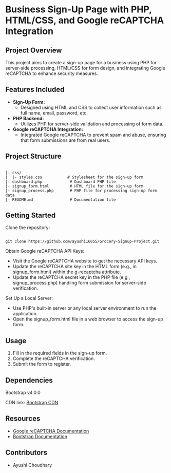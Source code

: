 <h1>Business Sign-Up Page with PHP, HTML/CSS, and Google reCAPTCHA Integration</h1>

<h2>Project Overview</h2>
<p>This project aims to create a sign-up page for a business using PHP for server-side processing, HTML/CSS for form design, and integrating Google reCAPTCHA to enhance security measures.</p>

<h2>Features Included</h2>
<ul>
  <li><strong>Sign-Up Form:</strong>
    <ul>
      <li>Designed using HTML and CSS to collect user information such as full name, email, password, etc.</li>
    </ul>
  </li>
  <li><strong>PHP Backend:</strong>
    <ul>
      <li>Utilizes PHP for server-side validation and processing of form data.</li>
    </ul>
  </li>
  <li><strong>Google reCAPTCHA Integration:</strong>
    <ul>
      <li>Integrated Google reCAPTCHA to prevent spam and abuse, ensuring that form submissions are from real users.</li>
    </ul>
  </li>
</ul>

<h2>Project Structure</h2>
<pre><code>
|- css/
|  |- styles.css           # Stylesheet for the sign-up form
|- dashboard.php            # Dashboard PHP file
|- signup_form.html         # HTML file for the sign-up form
|- signup_process.php       # PHP file for processing sign-up form data
|- README.md                # Documentation file
</code></pre>

<h2>Getting Started</h2>
<p>Clone the repository:</p>
<pre><code>
git clone https://github.com/ayushi16055/Grocery-Signup-Project.git
</code></pre>
<p>Obtain Google reCAPTCHA API Keys:</p>
<ul>
  <li>Visit the Google reCAPTCHA website to get the necessary API keys.</li>
  <li>Update the reCAPTCHA site key in the HTML form (e.g., in signup_form.html) within the g-recaptcha attribute.</li>
  <li>Update the reCAPTCHA secret key in the PHP file (e.g., signup_process.php) handling form submission for server-side verification.</li>
</ul>
<p>Set Up a Local Server:</p>
<ul>
  <li>Use PHP's built-in server or any local server environment to run the application.</li>
  <li>Open the signup_form.html file in a web browser to access the sign-up form.</li>
</ul>

<h2>Usage</h2>
<ol>
  <li>Fill in the required fields in the sign-up form.</li>
  <li>Complete the reCAPTCHA verification.</li>
  <li>Submit the form to register.</li>
</ol>

<h2>Dependencies</h2>
<p>Bootstrap v4.0.0</p>
<p>CDN link: <a href="https://getbootstrap.com/docs/4.0/getting-started/introduction/#quick-start">Bootstrap CDN</a></p>

<h2>Resources</h2>
<ul>
  <li><a href="https://developers.google.com/recaptcha">Google reCAPTCHA Documentation</a></li>
  <li><a href="https://getbootstrap.com/docs/4.0/getting-started/introduction/">Bootstrap Documentation</a></li>
</ul>

<h2>Contributors</h2>
<ul>
  <li>Ayushi Choudhary</li>
</ul>

